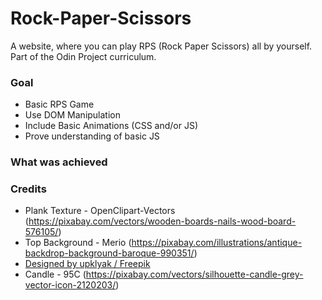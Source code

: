 # Rock-Paper-Scissors
A website, where you can play RPS (Rock Paper Scissors) all by yourself. Part of the Odin Project curriculum.
### Goal
* Basic RPS Game
* Use DOM Manipulation
* Include Basic Animations (CSS and/or JS)
* Prove understanding of basic JS

### What was achieved

### Credits
* Plank Texture - OpenClipart-Vectors (https://pixabay.com/vectors/wooden-boards-nails-wood-board-576105/)
* Top Background - Merio (https://pixabay.com/illustrations/antique-backdrop-background-baroque-990351/)
* <a href="http://www.freepik.com">Designed by upklyak / Freepik</a>
* Candle - 95C (https://pixabay.com/vectors/silhouette-candle-grey-vector-icon-2120203/)